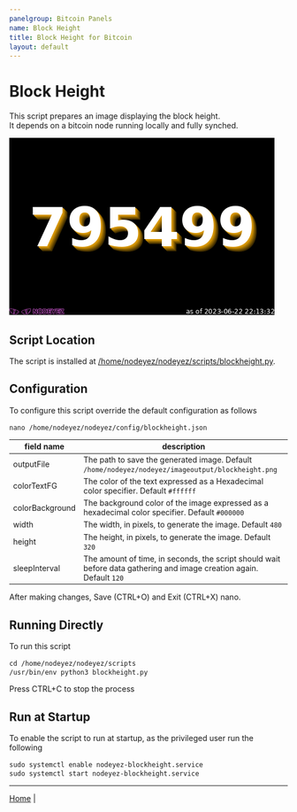 ```yaml
---
panelgroup: Bitcoin Panels
name: Block Height
title: Block Height for Bitcoin
layout: default
---
```


# Block Height

This script prepares an image displaying the block height.  
It depends on a bitcoin node running locally and fully synched.

![sample image depicting the blockheight reads 693131](../images/blockheight.png)

## Script Location

The script is installed at 
[/home/nodeyez/nodeyez/scripts/blockheight.py](../scripts/blockheight.py).

## Configuration

To configure this script override the default configuration as follows

```shell
nano /home/nodeyez/nodeyez/config/blockheight.json
```

| field name | description |
| --- | --- |
| outputFile | The path to save the generated image. Default `/home/nodeyez/nodeyez/imageoutput/blockheight.png` |
| colorTextFG | The color of the text expressed as a Hexadecimal color specifier. Default `#ffffff` |
| colorBackground | The background color of the image expressed as a hexadecimal color specifier. Default `#000000` |
| width | The width, in pixels, to generate the image. Default `480` |
| height | The height, in pixels, to generate the image. Default `320` |
| sleepInterval | The amount of time, in seconds, the script should wait before data gathering and image creation again. Default `120` |

After making changes, Save (CTRL+O) and Exit (CTRL+X) nano.

## Running Directly

To run this script

```shell
cd /home/nodeyez/nodeyez/scripts
/usr/bin/env python3 blockheight.py
```

Press CTRL+C to stop the process

## Run at Startup

To enable the script to run at startup, as the privileged user run the following

```shell
sudo systemctl enable nodeyez-blockheight.service
sudo systemctl start nodeyez-blockheight.service
```


---

[Home](../) | 

